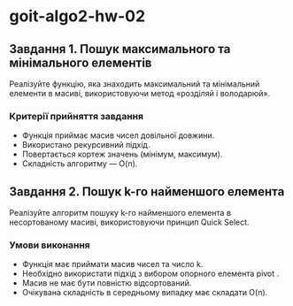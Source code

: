 # goit-algo2-hw-02
## Завдання 1. Пошук максимального та мінімального елементів

Реалізуйте функцію, яка знаходить максимальний та мінімальний елементи в масиві, використовуючи метод «розділяй і володарюй».
### Критерії прийняття завдання
 - Функція приймає масив чисел довільної довжини.
 - Використано рекурсивний підхід.
 - Повертається кортеж значень (мінімум, максимум).
 - Складність алгоритму — O(n).

## Завдання 2. Пошук k-го найменшого елемента
Реалізуйте алгоритм пошуку k-го найменшого елемента в несортованому масиві, використовуючи принцип Quick Select.

### Умови виконання

 - Функція має приймати масив чисел та число k.
 - Необхідно використати підхід з вибором опорного елемента pivot .
 - Масив не має бути повністю відсортований.
 - Очікувана складність в середньому випадку має складати O(n).